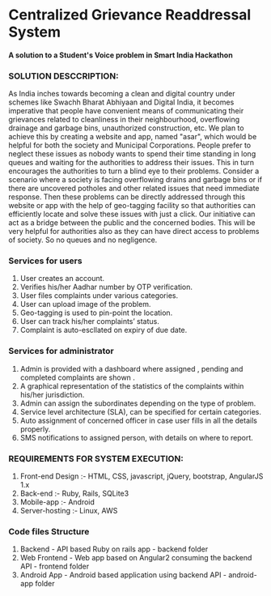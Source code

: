 # Centralized Grievance Readdressal System 

#### A solution to a Student's Voice problem in Smart India Hackathon

### SOLUTION DESCCRIPTION:

As India inches towards becoming a clean and digital country under schemes like Swachh Bharat Abhiyaan and Digital India, it becomes imperative that people have convenient means of communicating their grievances related to cleanliness in their neighbourhood, overflowing drainage and garbage bins, unauthorized construction, etc. We plan to achieve this by creating a website and app, named "asar", which would be helpful for both the society and Municipal Corporations. People prefer to neglect these issues as nobody wants to spend their time standing in long queues and waiting for the authorities to address their issues. This in turn encourages the authorities to turn a blind eye to their problems. Consider a scenario where a society is facing overflowing drains and garbage bins or if there are uncovered potholes and other related issues that need immediate response. Then these problems can be directly addressed through this website or app with the help of geo-tagging facility so that authorities can efficiently locate and solve these issues with just a click. Our initiative can act as a bridge between the public and the concerned bodies. This will be very helpful for authorities also as they can have direct access to problems of society. So no queues and no negligence.

### Services for users

1. User creates an account.
2. Verifies his/her Aadhar number by OTP verification.
3. User files complaints under various categories.
4. User can upload image of the problem. 
5. Geo-tagging is used to pin-point the location.
6. User can track his/her complaints’ status.
7. Complaint is auto-escllated on expiry of due date.

### Services for administrator

1. Admin is provided with a dashboard where assigned , pending and completed complaints are shown .
2. A graphical representation of the statistics of the complaints within his/her jurisdiction.
3. Admin can assign the subordinates depending on the type of problem.
4. Service level architecture (SLA), can be specified for certain categories.
5. Auto assignment of concerned officer in case user fills in all the details properly.
6. SMS notifications to assigned person, with details on where to report.

### REQUIREMENTS FOR SYSTEM EXECUTION:

1. Front-end Design :- HTML, CSS, javascript, jQuery, bootstrap, AngularJS 1.x 
2. Back-end :- Ruby, Rails, SQLite3
3. Mobile-app :- Android 
4. Server-hosting :- Linux, AWS

### Code files Structure

1. Backend - API based Ruby on rails app - backend folder
2. Web Frontend - Web app based on Angular2 consuming the backend API - frontend folder
3. Android App - Android based application using backend API - android-app folder
